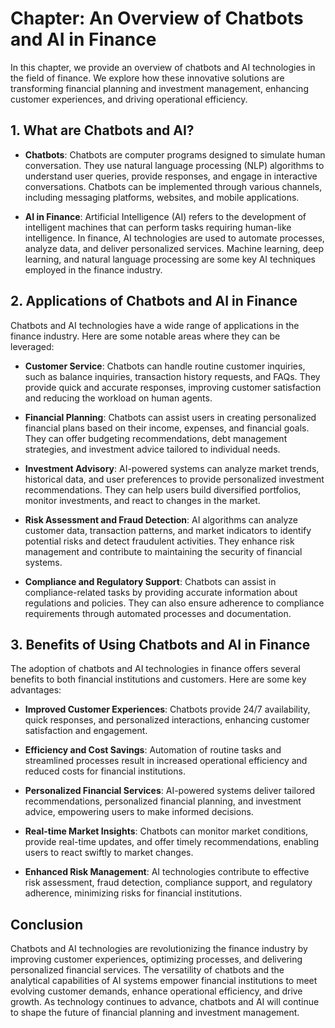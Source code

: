 Chapter: An Overview of Chatbots and AI in Finance
==================================================

In this chapter, we provide an overview of chatbots and AI technologies in the field of finance. We explore how these innovative solutions are transforming financial planning and investment management, enhancing customer experiences, and driving operational efficiency.

**1. What are Chatbots and AI?**
--------------------------------

* **Chatbots**: Chatbots are computer programs designed to simulate human conversation. They use natural language processing (NLP) algorithms to understand user queries, provide responses, and engage in interactive conversations. Chatbots can be implemented through various channels, including messaging platforms, websites, and mobile applications.

* **AI in Finance**: Artificial Intelligence (AI) refers to the development of intelligent machines that can perform tasks requiring human-like intelligence. In finance, AI technologies are used to automate processes, analyze data, and deliver personalized services. Machine learning, deep learning, and natural language processing are some key AI techniques employed in the finance industry.

**2. Applications of Chatbots and AI in Finance**
-------------------------------------------------

Chatbots and AI technologies have a wide range of applications in the finance industry. Here are some notable areas where they can be leveraged:

* **Customer Service**: Chatbots can handle routine customer inquiries, such as balance inquiries, transaction history requests, and FAQs. They provide quick and accurate responses, improving customer satisfaction and reducing the workload on human agents.

* **Financial Planning**: Chatbots can assist users in creating personalized financial plans based on their income, expenses, and financial goals. They can offer budgeting recommendations, debt management strategies, and investment advice tailored to individual needs.

* **Investment Advisory**: AI-powered systems can analyze market trends, historical data, and user preferences to provide personalized investment recommendations. They can help users build diversified portfolios, monitor investments, and react to changes in the market.

* **Risk Assessment and Fraud Detection**: AI algorithms can analyze customer data, transaction patterns, and market indicators to identify potential risks and detect fraudulent activities. They enhance risk management and contribute to maintaining the security of financial systems.

* **Compliance and Regulatory Support**: Chatbots can assist in compliance-related tasks by providing accurate information about regulations and policies. They can also ensure adherence to compliance requirements through automated processes and documentation.

**3. Benefits of Using Chatbots and AI in Finance**
---------------------------------------------------

The adoption of chatbots and AI technologies in finance offers several benefits to both financial institutions and customers. Here are some key advantages:

* **Improved Customer Experiences**: Chatbots provide 24/7 availability, quick responses, and personalized interactions, enhancing customer satisfaction and engagement.

* **Efficiency and Cost Savings**: Automation of routine tasks and streamlined processes result in increased operational efficiency and reduced costs for financial institutions.

* **Personalized Financial Services**: AI-powered systems deliver tailored recommendations, personalized financial planning, and investment advice, empowering users to make informed decisions.

* **Real-time Market Insights**: Chatbots can monitor market conditions, provide real-time updates, and offer timely recommendations, enabling users to react swiftly to market changes.

* **Enhanced Risk Management**: AI technologies contribute to effective risk assessment, fraud detection, compliance support, and regulatory adherence, minimizing risks for financial institutions.

**Conclusion**
--------------

Chatbots and AI technologies are revolutionizing the finance industry by improving customer experiences, optimizing processes, and delivering personalized financial services. The versatility of chatbots and the analytical capabilities of AI systems empower financial institutions to meet evolving customer demands, enhance operational efficiency, and drive growth. As technology continues to advance, chatbots and AI will continue to shape the future of financial planning and investment management.
